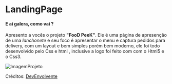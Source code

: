 # LandingPage
 
#### E aí galera, como vai ?
Apresento a vocês o projeto **"FooD PeeK"**. Ele é uma página de apresenção de uma *lanchonete* e seu foco é apresentar o menu e captura pedidos para delivery, com um  layout e bem simples porém bem moderno, ele foi todo desenvolvido pelo Css e html , inclusive a logo foi feito com com o Html5 e o Css3.


![ImagemProjeto](https://user-images.githubusercontent.com/60072940/219816780-ab4f8bd1-1962-4835-843b-d50d5013397d.png)

<p>Créditos: <a href="https://github.com/DevEnvolvente0190">DevEnvolvente</a> 


